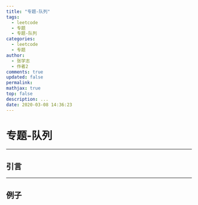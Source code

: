 ```yaml
---
title: "专题-队列"
tags:
  - leetcode
  - 专题
  - 专题-队列
categories:
  - leetcode
  - 专题
author:
  - 张学志
  - 作者2
comments: true
updated: false
permalink:
mathjax: true
top: false
description: ...
date: 2020-03-08 14:36:23
---
```


# 专题-队列

---


## 引言



---


## 例子

